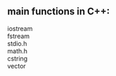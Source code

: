 ## main functions in C++:

iostream  <br>
fstream  <br>
stdio.h  <br>
math.h <br>
cstring <br>
vector <br>
